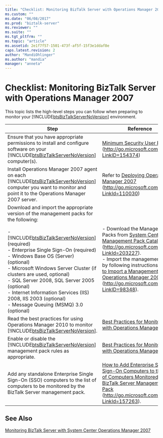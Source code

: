 ```yaml
---
title: "Checklist: Monitoring BizTalk Server with Operations Manager 2007 | Microsoft Docs"
ms.custom: ""
ms.date: "06/08/2017"
ms.prod: "biztalk-server"
ms.reviewer: ""
ms.suite: ""
ms.tgt_pltfrm: ""
ms.topic: "article"
ms.assetid: 2e1f7f57-1501-473f-af5f-15f3e1ddaf8e
caps.latest.revision: 2
author: "MandiOhlinger"
ms.author: "mandia"
manager: "anneta"
---
```

# Checklist: Monitoring BizTalk Server with Operations Manager 2007
This topic lists the high-level steps you can follow when preparing to monitor your [!INCLUDE[btsBizTalkServerNoVersion](../includes/btsbiztalkservernoversion-md.md)] environment.  
  
|Step|Reference|  
|----------|---------------|  
|Ensure that you have appropriate permissions to install and configure software on your [!INCLUDE[btsBizTalkServerNoVersion](../includes/btsbiztalkservernoversion-md.md)] computer(s).|[Minimum Security User Rights](http://go.microsoft.com/fwlink/?LinkID=154374) (http://go.microsoft.com/fwlink/?LinkID=154374)|  
|Install Operations Manager 2007 agent on each [!INCLUDE[btsBizTalkServerNoVersion](../includes/btsbiztalkservernoversion-md.md)] computer you want to monitor and point it to the Operations Manager 2007 server.|Refer to [Deploying Operations Manager 2007](http://go.microsoft.com/fwlink/?LinkId=110030) (http://go.microsoft.com/fwlink/?LinkId=110030)|  
|Download and import the appropriate version of the management packs for the following:<br /><br /> -   [!INCLUDE[btsBizTalkServerNoVersion](../includes/btsbiztalkservernoversion-md.md)] (required)<br />-   Enterprise Single Sign-On (required)<br />-   Windows Base OS (Server) (optional)<br />-   Microsoft Windows Server Cluster (if clusters are used, optional)<br />-   SQL Server 2008, SQL Server 2005 (optional)<br />-   Internet Information Services (IIS) 2008, IIS 2003 (optional)<br />-   Message Queuing (MSMQ) 3.0 (optional)|-   Download the Management Packs from [System Center Management Pack Catalog](http://go.microsoft.com/fwlink/?LinkId=203227) (http://go.microsoft.com/fwlink/?LinkId=203227).<br />-   Import the management pack by following instructions at [How to Import a Management Pack in Operations Manager 2007](http://go.microsoft.com/fwlink/?LinkID=98348) (http://go.microsoft.com/fwlink/?LinkID=98348).|  
|Read the best practices for using Operations Manager 2010 to monitor [!INCLUDE[btsBizTalkServerNoVersion](../includes/btsbiztalkservernoversion-md.md)].|[Best Practices for Monitoring with Operations Manager 2007](../technical-guides/best-practices-for-monitoring-with-operations-manager-2007.md)|  
|Enable or disable the [!INCLUDE[btsBizTalkServerNoVersion](../includes/btsbiztalkservernoversion-md.md)] management pack rules as appropriate.|[Best Practices for Monitoring with Operations Manager 2007](../technical-guides/best-practices-for-monitoring-with-operations-manager-2007.md)|  
|Add any standalone Enterprise Single Sign-On (SSO) computers to the list of computers to be monitored by the BizTalk Server management pack.|[How to Add Enterprise Single Sign-On Computers to the List of Computers Monitored by the BizTalk Server Management Pack](http://go.microsoft.com/fwlink/?LinkId=157263) (http://go.microsoft.com/fwlink/?LinkId=157263).|  
  
## See Also  
 [Monitoring BizTalk Server with System Center Operations Manager 2007](../technical-guides/monitoring-biztalk-server-with-system-center-operations-manager-2007.md)